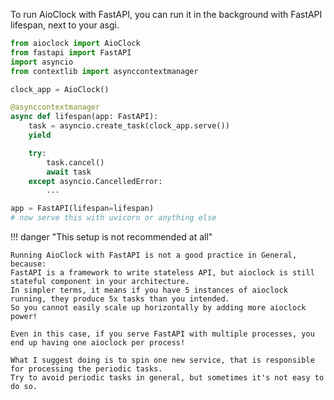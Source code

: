 To run AioClock with FastAPI, you can run it in the background with FastAPI lifespan, next to your asgi.

```python
from aioclock import AioClock
from fastapi import FastAPI
import asyncio
from contextlib import asynccontextmanager

clock_app = AioClock()

@asynccontextmanager
async def lifespan(app: FastAPI):
    task = asyncio.create_task(clock_app.serve())
    yield

    try:
        task.cancel()
        await task
    except asyncio.CancelledError:
        ...

app = FastAPI(lifespan=lifespan)
# now serve this with uvicorn or anything else
```

!!! danger "This setup is not recommended at all"

    Running AioClock with FastAPI is not a good practice in General, because:
    FastAPI is a framework to write stateless API, but aioclock is still stateful component in your architecture.
    In simpler terms, it means if you have 5 instances of aioclock running, they produce 5x tasks than you intended.
    So you cannot easily scale up horizontally by adding more aioclock power!

    Even in this case, if you serve FastAPI with multiple processes, you end up having one aioclock per process!

    What I suggest doing is to spin one new service, that is responsible for processing the periodic tasks.
    Try to avoid periodic tasks in general, but sometimes it's not easy to do so.
